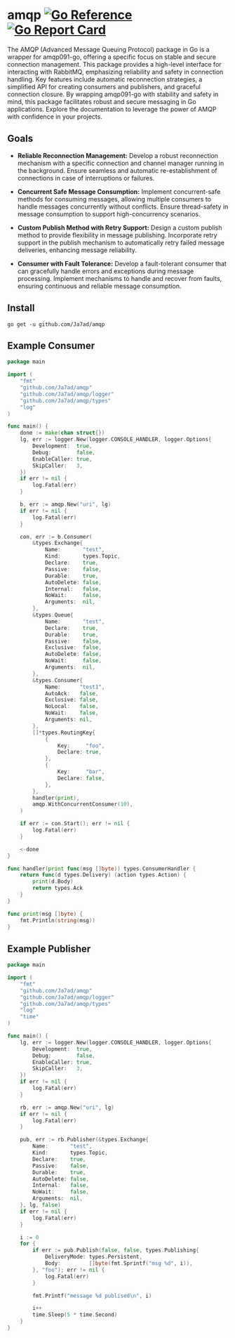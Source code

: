 # amqp [![Go Reference](https://pkg.go.dev/badge/github.com/Ja7ad/amqp.svg)](https://pkg.go.dev/github.com/Ja7ad/amqp) [![Go Report Card](https://goreportcard.com/badge/github.com/Ja7ad/amqp)](https://goreportcard.com/report/github.com/Ja7ad/amqp)
The AMQP (Advanced Message Queuing Protocol) package in Go is a wrapper for amqp091-go, offering a specific focus on stable and secure connection management. This package provides a high-level interface for interacting with RabbitMQ, emphasizing reliability and safety in connection handling. Key features include automatic reconnection strategies, a simplified API for creating consumers and publishers, and graceful connection closure. By wrapping amqp091-go with stability and safety in mind, this package facilitates robust and secure messaging in Go applications. Explore the documentation to leverage the power of AMQP with confidence in your projects.

## Goals
- **Reliable Reconnection Management:** Develop a robust reconnection mechanism with a specific connection and channel manager running in the background.
Ensure seamless and automatic re-establishment of connections in case of interruptions or failures.

- **Concurrent Safe Message Consumption:** Implement concurrent-safe methods for consuming messages, allowing multiple consumers to handle messages concurrently without conflicts.
Ensure thread-safety in message consumption to support high-concurrency scenarios.

- **Custom Publish Method with Retry Support:** Design a custom publish method to provide flexibility in message publishing.
Incorporate retry support in the publish mechanism to automatically retry failed message deliveries, enhancing message reliability.

- **Consumer with Fault Tolerance:** Develop a fault-tolerant consumer that can gracefully handle errors and exceptions during message processing.
Implement mechanisms to handle and recover from faults, ensuring continuous and reliable message consumption.

## Install

```shell
go get -u github.com/Ja7ad/amqp
```

## Example Consumer

```go
package main

import (
	"fmt"
	"github.com/Ja7ad/amqp"
	"github.com/Ja7ad/amqp/logger"
	"github.com/Ja7ad/amqp/types"
	"log"
)

func main() {
	done := make(chan struct{})
	lg, err := logger.New(logger.CONSOLE_HANDLER, logger.Options{
		Development:  true,
		Debug:        false,
		EnableCaller: true,
		SkipCaller:   3,
	})
	if err != nil {
		log.Fatal(err)
	}

	b, err := amqp.New("uri", lg)
	if err != nil {
		log.Fatal(err)
	}

	con, err := b.Consumer(
		&types.Exchange{
			Name:       "test",
			Kind:       types.Topic,
			Declare:    true,
			Passive:    false,
			Durable:    true,
			AutoDelete: false,
			Internal:   false,
			NoWait:     false,
			Arguments:  nil,
		},
		&types.Queue{
			Name:       "test",
			Declare:    true,
			Durable:    true,
			Passive:    false,
			Exclusive:  false,
			AutoDelete: false,
			NoWait:     false,
			Arguments:  nil,
		},
		&types.Consumer{
			Name:      "test1",
			AutoAck:   false,
			Exclusive: false,
			NoLocal:   false,
			NoWait:    false,
			Arguments: nil,
		},
		[]*types.RoutingKey{
			{
				Key:     "foo",
				Declare: true,
			},
			{
				Key:     "bar",
				Declare: false,
			},
		},
		handler(print),
		amqp.WithConcurrentConsumer(10),
	)

	if err := con.Start(); err != nil {
		log.Fatal(err)
	}

	<-done
}

func handler(print func(msg []byte)) types.ConsumerHandler {
	return func(d types.Delivery) (action types.Action) {
		print(d.Body)
		return types.Ack
	}
}

func print(msg []byte) {
	fmt.Println(string(msg))
}
```

## Example Publisher

```go
package main

import (
	"fmt"
	"github.com/Ja7ad/amqp"
	"github.com/Ja7ad/amqp/logger"
	"github.com/Ja7ad/amqp/types"
	"log"
	"time"
)

func main() {
	lg, err := logger.New(logger.CONSOLE_HANDLER, logger.Options{
		Development:  true,
		Debug:        false,
		EnableCaller: true,
		SkipCaller:   3,
	})
	if err != nil {
		log.Fatal(err)
	}

	rb, err := amqp.New("uri", lg)
	if err != nil {
		log.Fatal(err)
	}

	pub, err := rb.Publisher(&types.Exchange{
		Name:       "test",
		Kind:       types.Topic,
		Declare:    true,
		Passive:    false,
		Durable:    true,
		AutoDelete: false,
		Internal:   false,
		NoWait:     false,
		Arguments:  nil,
	}, lg, false)
	if err != nil {
		log.Fatal(err)
	}

	i := 0
	for {
		if err := pub.Publish(false, false, types.Publishing{
			DeliveryMode: types.Persistent,
			Body:         []byte(fmt.Sprintf("msg %d", i)),
		}, "foo"); err != nil {
			log.Fatal(err)
		}

		fmt.Printf("message %d publised\n", i)

		i++
		time.Sleep(5 * time.Second)
	}
}
```